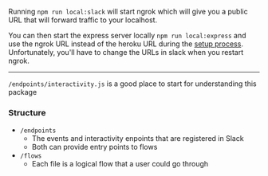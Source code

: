 Running `npm run local:slack`
will start ngrok which will give you a public URL that
will forward traffic to your localhost.

You can then start the express server locally
`npm run local:express` and use the ngrok URL
instead of the heroku URL during the [setup process](../SETUP.md).
Unfortunately, you'll have to change the URLs in slack when you restart ngrok.

______________________________________

`/endpoints/interactivity.js` is a good place to start for understanding this package

### Structure

- `/endpoints`
  - The events and interactivity enpoints that are registered in Slack
  - Both can provide entry points to flows
- `/flows`
  - Each file is a logical flow that a user could go through